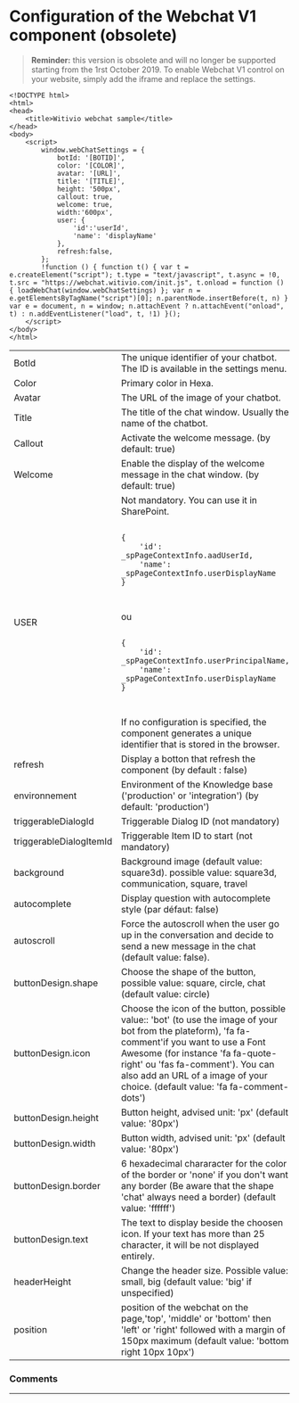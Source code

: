 # Configuration of the Webchat V1 component (obsolete)

> **Reminder:**  this version is obsolete and will no longer be supported starting from the 1rst October 2019. 
To enable Webchat V1 control on your website, simply add the iframe and replace the settings. 

```
<!DOCTYPE html>
<html>
<head>
    <title>Witivio webchat sample</title>
</head>
<body>
    <script>
        window.webChatSettings = {
            botId: '[BOTID]',
            color: '[COLOR]',
            avatar: '[URL]',
            title: '[TITLE]',
            height: '500px',
            callout: true,
            welcome: true,
            width:'600px',
            user: {
                'id':'userId',
                'name': 'displayName'
            },
            refresh:false,
        };
        !function () { function t() { var t = e.createElement("script"); t.type = "text/javascript", t.async = !0, t.src = "https://webchat.witivio.com/init.js", t.onload = function () { loadWebChat(window.webChatSettings) }; var n = e.getElementsByTagName("script")[0]; n.parentNode.insertBefore(t, n) } var e = document, n = window; n.attachEvent ? n.attachEvent("onload", t) : n.addEventListener("load", t, !1) }();
    </script>
</body>
</html>
```

<table>
        <tr>
            <td>BotId</td>
            <td>The unique identifier of your chatbot. The ID is available in the settings menu.</td>
        </tr>
        <tr>
            <td>Color</td>
            <td>Primary color in Hexa. </td>
        </tr>
        <tr>
            <td>Avatar</td>
            <td>The URL of the image of your chatbot. </td>
        </tr>
		<tr>
            <td>Title</td>
            <td>The title of the chat window. Usually the name of the chatbot.</td>
        </tr>
		<tr>
            <td>Callout</td>
            <td>Activate the welcome message. (by default: true)</td>
        </tr>
		<tr>
            <td>Welcome</td>
            <td>Enable the display of the welcome message in the chat window. (by default: true)</td>
        </tr>
		 <tr>
            <td>USER</td>
            <td>Not mandatory. You can use it in SharePoint.  
            <pre><code>
{
    'id': _spPageContextInfo.aadUserId,
    'name': _spPageContextInfo.userDisplayName
}
            </code>
            </pre>
            ou 
            <pre>
            <code>
{
    'id': _spPageContextInfo.userPrincipalName,
    'name': _spPageContextInfo.userDisplayName
}
            </code>
            </pre>
            If no configuration is specified, the component generates a unique identifier that is stored in the browser.
            </td>
        </tr>
        <tr>
            <td>refresh</td>
            <td>Display a botton that refresh the component (by default : false) </td>
        </tr>
         <tr>
            <td>environnement</td>
            <td>Environment of the Knowledge base ('production' or 'integration') (by default: 'production')</td>
        </tr>
<tr>
            <td>triggerableDialogId</td>
            <td>Triggerable Dialog ID (not mandatory)</td>
        </tr>
        <tr>
            <td>triggerableDialogItemId</td>
            <td>Triggerable Item ID to start (not mandatory)</td>
        </tr>
        <tr>
            <td>background</td>
            <td>Background image (default value: square3d). possible value: square3d, communication, square, travel</td>
        </tr>
         <tr>
            <td>autocomplete</td>
            <td>Display question with autocomplete style (par défaut: false)</td>
        </tr>
         <tr>
            <td>autoscroll</td>
            <td>Force the autoscroll when the user go up in the conversation and decide to send a new message in the chat (default value: false).</td>
        </tr>
        <tr>
            <td>buttonDesign.shape</td>
            <td>Choose the shape of the button, possible value: square, circle, chat (default value: circle)</td>
        </tr>
        <tr>
            <td>buttonDesign.icon</td>
            <td>Choose the icon of the button, possible value:: 'bot' (to use the image of your bot from the plateform), 'fa fa-comment'if you want to use a Font Awesome (for instance 'fa fa-quote-right' ou 'fas fa-comment'). You can also add an URL of a image of your choice. (default value: 'fa fa-comment-dots')</td>
        </tr>
        <tr>
            <td>buttonDesign.height</td>
            <td>Button height, advised unit: 'px' (default value: '80px') </td>
        </tr>
        <tr>
            <td>buttonDesign.width</td>
            <td> Button width, advised unit: 'px' (default value: '80px') </td>
        </tr>
        <tr>
            <td>buttonDesign.border</td>
            <td> 6 hexadecimal chararacter for the color of the border or 'none' if you don't want any border (Be aware that the shape 'chat' always need a border) (default value: 'ffffff') </td>
        </tr>
        <tr>
            <td>buttonDesign.text</td>
            <td> The text to display beside the choosen icon.
            If your text has more than 25 character, it will be not displayed entirely. </td>
        </tr>
        <tr>
            <td>headerHeight</td>
            <td> Change the header size. Possible value: small, big (default value: 'big' if unspecified)</td>
        </tr>
        <tr>
            <td>position</td>
            <td> position of the webchat on the page,'top', 'middle' or 'bottom' then 'left' or 'right' followed with a margin of 150px maximum (default value: 'bottom right 10px 10px') </td>
        </tr>
</table>



### Comments
---
<Commentaire />
